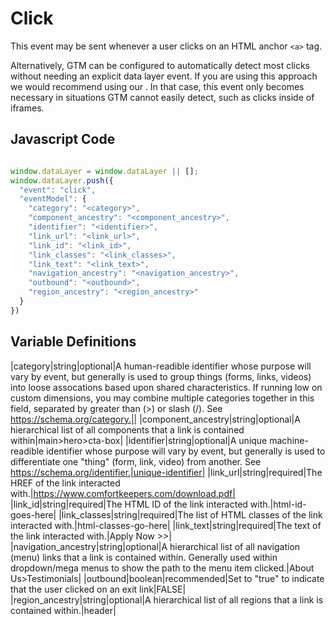 # Click

This event may be sent whenever a user clicks on an HTML anchor `<a>` tag.

Alternatively, GTM can be configured to automatically detect most clicks without needing an explicit data layer event. If you are using this approach we would recommend using our . In that case, this event only becomes necessary in situations GTM cannot easily detect, such as clicks inside of iframes. 

## Javascript Code
```js

window.dataLayer = window.dataLayer || []; 
window.dataLayer.push({
  "event": "click",
  "eventModel": {
    "category": "<category>",
    "component_ancestry": "<component_ancestry>",
    "identifier": "<identifier>",
    "link_url": "<link_url>",
    "link_id": "<link_id>",
    "link_classes": "<link_classes>",
    "link_text": "<link_text>",
    "navigation_ancestry": "<navigation_ancestry>",
    "outbound": "<outbound>",
    "region_ancestry": "<region_ancestry>"
  }
})
```

## Variable Definitions
|category|string|optional|A human-readible identifier whose purpose will vary by event, but generally is used to group things (forms, links, videos) into loose assocations based upon shared characteristics. If running low on custom dimensions, you may combine multiple categories together in this field, separated by greater than (>) or slash (/). See https://schema.org/category.||
|component_ancestry|string|optional|A hierarchical list of all components that a link is contained within|main>hero>cta-box|
|identifier|string|optional|A unique machine-readible identifier whose purpose will vary by event, but generally is used to differentiate one "thing" (form, link, video) from another. See https://schema.org/identifier.|unique-identifier|
|link_url|string|required|The HREF of the link interacted with.|https://www.comfortkeepers.com/download.pdf|
|link_id|string|required|The HTML ID of the link interacted with.|html-id-goes-here|
|link_classes|string|required|The list of HTML classes of the link interacted with.|html-classes-go-here|
|link_text|string|required|The text of the link interacted with.|Apply Now >>|
|navigation_ancestry|string|optional|A hierarchical list of all navigation (menu) links that a link is contained within. Generally used within dropdown/mega menus to show the path to the menu item clicked.|About Us>Testimonials|
|outbound|boolean|recommended|Set to "true" to indicate that the user clicked on an exit link|FALSE|
|region_ancestry|string|optional|A hierarchical list of all regions that a link is contained within.|header|